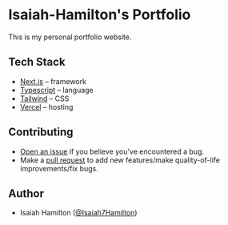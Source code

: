 # Isaiah-Hamilton's Portfolio

This is my personal portfolio website.

## Tech Stack

- [Next.js](https://nextjs.org/) – framework
- [Typescript](https://www.typescriptlang.org/) – language
- [Tailwind](https://tailwindcss.com/) – CSS
- [Vercel](https://vercel.com/) – hosting

## Contributing

- [Open an issue](https://github.com/isaiah-hamilton/Portfolio/issues) if you believe you've encountered a bug.
- Make a [pull request](https://github.com/isaiah-hamilton/Portfolio/pull) to add new features/make quality-of-life improvements/fix bugs.

## Author

- Isaiah Hamilton ([@Isaiah7Hamilton](https://twitter.com/isaiah7hamilton))
